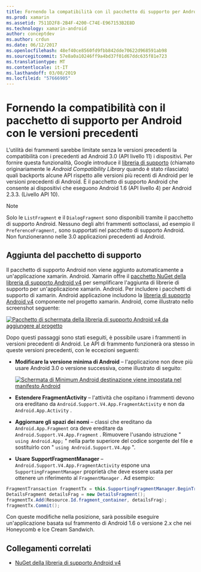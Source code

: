 ```yaml
---
title: Fornendo la compatibilità con il pacchetto di supporto per Android con le versioni precedenti
ms.prod: xamarin
ms.assetid: 7511D2F8-2B4F-4200-C74E-E967153B2E8D
ms.technology: xamarin-android
author: conceptdev
ms.author: crdun
ms.date: 06/12/2017
ms.openlocfilehash: 48ef40ce8560fd9fbb842dde70622d968591ab98
ms.sourcegitcommit: 57e8a0a10246ff9a4bd37f01d67ddc635f81e723
ms.translationtype: MT
ms.contentlocale: it-IT
ms.lasthandoff: 03/08/2019
ms.locfileid: "57666905"
---
```

# <a name="providing-backwards-compatibility-with-the-android-support-package"></a>Fornendo la compatibilità con il pacchetto di supporto per Android con le versioni precedenti

L'utilità dei frammenti sarebbe limitate senza le versioni precedenti la compatibilità con i precedenti ad Android 3.0 (API livello 11) i dispositivi. Per fornire questa funzionalità, Google introduce il [libreria di supporto](https://developer.android.com/sdk/compatibility-library.html) (chiamato originariamente le *Android Compatibility Library* quando è stato rilasciato) quali backports alcune API rispetto alle versioni più recenti di Android per le versioni precedenti di Android. È il pacchetto di supporto Android che consente ai dispositivi che eseguono Android 1.6 (API livello 4) per Android 2.3.3. (Livello API 10).

> [!NOTE]
> Solo le `ListFragment` e il `DialogFragment` sono disponibili tramite il pacchetto di supporto Android. Nessuno degli altri frammenti sottoclassi, ad esempio il `PreferenceFragment,` sono supportati nel pacchetto di supporto Android. Non funzioneranno nelle 3.0 applicazioni precedenti ad Android. 


## <a name="adding-the-support-package"></a>Aggiunta del pacchetto di supporto

Il pacchetto di supporto Android non viene aggiunto automaticamente a un'applicazione xamarin. Android. Xamarin offre il [pacchetto NuGet della libreria di supporto Android v4](https://www.nuget.org/packages/Xamarin.Android.Support.v4/) per semplificare l'aggiunta di librerie di supporto per un'applicazione xamarin. Android. Per includere i pacchetti di supporto di xamarin. Android applicazione includono la [libreria di supporto Android v4](https://www.nuget.org/packages/Xamarin.Android.Support.v4/) componente nel progetto xamarin. Android, come illustrato nello screenshot seguente: 

[![Pacchetto di schermata della libreria di supporto Android v4 da aggiungere al progetto](providing-backwards-compatibility-images/02-sml.png)](providing-backwards-compatibility-images/02.png#lightbox)

Dopo questi passaggi sono stati eseguiti, è possibile usare i frammenti in versioni precedenti di Android. Le API di frammento funzionerà ora stesso in queste versioni precedenti, con le eccezioni seguenti: 

-   **Modificare la versione minima di Android** &ndash; l'applicazione non deve più usare Android 3.0 o versione successiva, come illustrato di seguito: 

    [![Schermata di Minimum Android destinazione viene impostata nel manifesto Android](providing-backwards-compatibility-images/03-sml.png)](providing-backwards-compatibility-images/03.png#lightbox)

-   **Estendere FragmentActivity** &ndash; l'attività che ospitano i frammenti devono ora ereditano da `Android.Support.V4.App.FragmentActivity` e non da `Android.App.Activity` . 

-   **Aggiornare gli spazi dei nomi** &ndash; classi che ereditano da `Android.App.Fragment` ora deve ereditare da `Android.Support.V4.App.Fragment` . Rimuovere l'usando istruzione " `using Android.App;` " nella parte superiore del codice sorgente del file e sostituirlo con " `using Android.Support.V4.App` ". 

-   **Usare SupportFragmentManager** &ndash; `Android.Support.V4.App.FragmentActivity` espone una `SupportingFragmentManager` proprietà che deve essere usata per ottenere un riferimento al `FragmentManager` . Ad esempio: 

```csharp
FragmentTransaction fragmentTx = this.SupportingFragmentManager.BeginTransaction();
DetailsFragment detailsFrag = new DetailsFragment();
fragmentTx.Add(Resource.Id.fragment_container, detailsFrag);
fragmentTx.Commit();
```

Con queste modifiche nella posizione, sarà possibile eseguire un'applicazione basata sul frammento di Android 1.6 o versione 2.x che nei Honeycomb e Ice Cream Sandwich. 


## <a name="related-links"></a>Collegamenti correlati

- [NuGet della libreria di supporto Android v4](https://www.nuget.org/packages/Xamarin.Android.Support.v4/)
